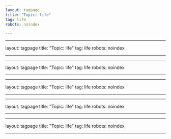 ```yaml
---
layout: tagpage
title: "Topic: life"
tag: life
robots: noindex

---
```

---
layout: tagpage
title: "Topic: life"
tag: life
robots: noindex

---
---
layout: tagpage
title: "Topic: life"
tag: life
robots: noindex

---
---
layout: tagpage
title: "Topic: life"
tag: life
robots: noindex

---
---
layout: tagpage
title: "Topic: life"
tag: life
robots: noindex

---
---
layout: tagpage
title: "Topic: life"
tag: life
robots: noindex

---
